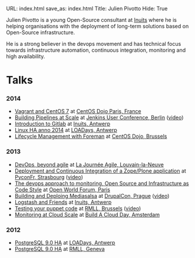 URL: index.html
save_as: index.html
Title: Julien Pivotto
Hide: True

Julien Pivotto is a young Open-Source consultant at [Inuits](https://inuits.eu) where he is helping organisations with the deployment of long-term solutions based on Open-Source infrastructure.

He is a strong believer in the devops movement and has technical focus towards infrastructure automation, continuous integration, monitoring and high availability.

# Talks

### 2014

* [Vagrant and CentOS 7](http://www.slideshare.net/roidelapluie/vagrant-and-centos7) at [CentOS Dojo Paris, France](http://wiki.centos.org/Events/Dojo/Paris2014)
* [Building Pipelines at Scale](http://www.slideshare.net/roidelapluie/jenkins-pipelines) at [Jenkins User Conference, Berlin](http://www.cloudbees.com/jenkins/juc-2014/berlin) ([video](https://www.youtube.com/watch?v=xeqk8v7IVCE))
* [Introduction to Gitlab](http://www.slideshare.net/roidelapluie/gitlab-intro) at [Inuits, Antwerp](https://inuits.eu)
* [Linux HA anno 2014](http://www.slideshare.net/roidelapluie/loadays-linuxha) at [LOADays, Antwerp](http://loadays.org)
* [Lifecycle Management with Foreman](http://www.slideshare.net/roidelapluie/lifecycle-managementforeman) at [CentOS Dojo, Brussels](http://wiki.centos.org/Events/Dojo/Brussels2014)

### 2013

* [DevOps, beyond agile](http://www.slideshare.net/roidelapluie/devops-beyondagile) at [La Journée Agile, Louvain-la-Neuve](http://journeeagile.be/)
* [Deployment and Continuous Integration of a Zope/Plone application](http://www.slideshare.net/roidelapluie/deployment-andcizope) at [PyconFr, Strasbourg](http://pycon.fr) ([video](http://www.canalc2.tv/video.asp?idvideo=12322))
* [The devops approach to monitoring, Open Source and Infrastructure as Code Style](http://www.slideshare.net/roidelapluie/devops-andmonitoringowf13) at [Open World Forum, Paris](http://www.openworldforum.org/en/)
* [Building and Deploing Mediasalsa](http://www.slideshare.net/roidelapluie/drupalcon-mediasalsa) at [DrupalCon, Prague](https://prague2013.drupal.org/) ([video](http://www.youtube.com/watch?v=kmy2h8Q-UOc))
* [Logstash and Friends](http://www.slideshare.net/roidelapluie/logstash-and-friends) at [Inuits, Antwerp](https://inuits.eu)
* [Testing your puppet code](http://www.slideshare.net/roidelapluie/testing-your-puppet-code) at [RMLL, Brussels](http://2013.rmll.info) ([video](http://video.rmll.info/videos/testing-your-puppet-code/))
* [Monitoring at Cloud Scale](http://www.slideshare.net/roidelapluie/monitoring-at-cloud-scale) at [Build A Cloud Day, Amsterdam](http://bacdamsterdam.eventbrite.com)

### 2012

* [PostgreSQL 9.0 HA](http://www.slideshare.net/roidelapluie/postgresql-90-ha) at [LOADays, Antwerp](http://loadays.org)
* [PostgreSQL 9.0 HA](http://www.slideshare.net/roidelapluie/postgresql-90-ha-at-rmll-2012) at [RMLL, Geneva](http://2012.rmll.info)
